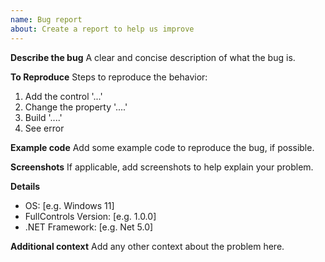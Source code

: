 ```yaml
---
name: Bug report
about: Create a report to help us improve
---
```


**Describe the bug**
A clear and concise description of what the bug is.

**To Reproduce**
Steps to reproduce the behavior:
1. Add the control '...'
2. Change the property '....'
3. Build '....'
4. See error

**Example code**
Add some example code to reproduce the bug, if possible.

**Screenshots**
If applicable, add screenshots to help explain your problem.

**Details**
 - OS: [e.g. Windows 11]
 - FullControls Version: [e.g. 1.0.0]
 - .NET Framework: [e.g. Net 5.0]

**Additional context**
Add any other context about the problem here.
